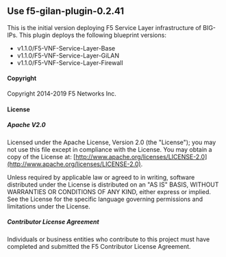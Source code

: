 ## Use f5-gilan-plugin-0.2.41 
This is the initial version deploying F5 Service Layer infrastructure of BIG-IPs. This plugin deploys the following blueprint versions:

- v1.1.0/F5-VNF-Service-Layer-Base
- v1.1.0/F5-VNF-Service-Layer-GiLAN
- v1.1.0/F5-VNF-Service-Layer-Firewall

#### Copyright
Copyright 2014-2019 F5 Networks Inc.

#### License

##### Apache V2.0 
Licensed under the Apache License, Version 2.0 (the "License"); you may not use this file except in compliance with the License. You may obtain a copy of the License at: [http://www.apache.org/licenses/LICENSE-2.0](http://www.apache.org/licenses/LICENSE-2.0).

Unless required by applicable law or agreed to in writing, software distributed under the License is distributed on an "AS IS" BASIS, WITHOUT WARRANTIES OR CONDITIONS OF ANY KIND, either express or implied. See the License for the specific language governing permissions and limitations under the License.

##### Contributor License Agreement
Individuals or business entities who contribute to this project must have completed and submitted the F5 Contributor License Agreement.
